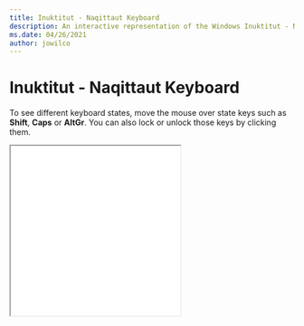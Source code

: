 ```yaml
---
title: Inuktitut - Naqittaut Keyboard
description: An interactive representation of the Windows Inuktitut - NaqittautKeyboard. To see different keyboard states, click or move the mouse over the state keys.
ms.date: 04/26/2021
author: jowilco
---
```


# Inuktitut - Naqittaut Keyboard

To see different keyboard states, move the mouse over state keys such as **Shift**, **Caps** or **AltGr**. You can also lock or unlock those keys by clicking them.

<iframe src="kbdinuk2.html" height="300"></iframe>
